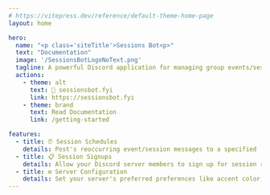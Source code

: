```yaml
---
# https://vitepress.dev/reference/default-theme-home-page
layout: home

hero:
  name: "<p class='siteTitle'>Sessions Bot<p>"
  text: "Documentation"
  image: '/SessionsBotLogoNoText.png'
  tagline: A powerful Discord application for managing group events/sessions.<br>Streamlined, Automated, and Reliable
  actions:
    - theme: alt
      text: 🔗 sessionsbot.fyi
      link: https://sessionsbot.fyi
    - theme: brand
      text: Read Documentation
      link: /getting-started

features:
  - title: ⏰ Session Schedules
    details: Post's reoccurring event/session messages to a specified 'Sign-up Channel'.
  - title: 📋 Session Signups
    details: Allow your Discord server members to sign up for session roles with ease!
  - title: ⚙️ Server Configuration
    details: Set your server's preferred preferences like accent color, session posting time, and more!
---
```


